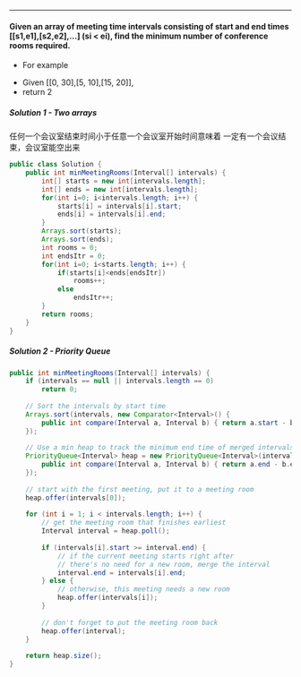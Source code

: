 ***
#### Given an array of meeting time intervals consisting of start and end times [[s1,e1],[s2,e2],...] (si < ei), find the minimum number of conference rooms required.
* For example
- Given [[0, 30],[5, 10],[15, 20]],
- return 2

##### Solution 1 - Two arrays
任何一个会议室结束时间小于任意一个会议室开始时间意味着 一定有一个会议结束，会议室能空出来
```java
public class Solution {
    public int minMeetingRooms(Interval[] intervals) {
        int[] starts = new int[intervals.length];
        int[] ends = new int[intervals.length];
        for(int i=0; i<intervals.length; i++) {
            starts[i] = intervals[i].start;
            ends[i] = intervals[i].end;
        }
        Arrays.sort(starts);
        Arrays.sort(ends);
        int rooms = 0;
        int endsItr = 0;
        for(int i=0; i<starts.length; i++) {
            if(starts[i]<ends[endsItr])
                rooms++;
            else
                endsItr++;
        }
        return rooms;
    }
} 
```

##### Solution 2 - Priority Queue
```java
public int minMeetingRooms(Interval[] intervals) {
    if (intervals == null || intervals.length == 0)
        return 0;
        
    // Sort the intervals by start time
    Arrays.sort(intervals, new Comparator<Interval>() {
        public int compare(Interval a, Interval b) { return a.start - b.start; }
    });
    
    // Use a min heap to track the minimum end time of merged intervals
    PriorityQueue<Interval> heap = new PriorityQueue<Interval>(intervals.length, new Comparator<Interval>() {
        public int compare(Interval a, Interval b) { return a.end - b.end; }
    });
    
    // start with the first meeting, put it to a meeting room
    heap.offer(intervals[0]);
    
    for (int i = 1; i < intervals.length; i++) {
        // get the meeting room that finishes earliest
        Interval interval = heap.poll();
        
        if (intervals[i].start >= interval.end) {
            // if the current meeting starts right after 
            // there's no need for a new room, merge the interval
            interval.end = intervals[i].end;
        } else {
            // otherwise, this meeting needs a new room
            heap.offer(intervals[i]);
        }
        
        // don't forget to put the meeting room back
        heap.offer(interval);
    }
    
    return heap.size();
}
```
